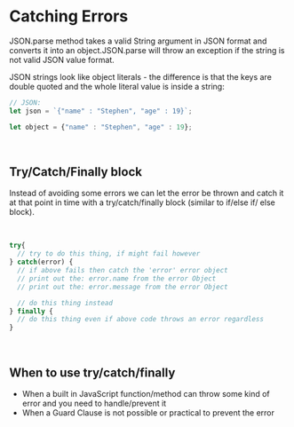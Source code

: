 # Catching Errors

JSON.parse method takes a valid String argument in JSON format and converts it into an object.JSON.parse will throw an exception if the string is not valid JSON value format.

JSON strings look like object literals - the difference is that the keys are double quoted and the whole literal value is inside a string: 

```JavaScript
// JSON:
let json = `{"name" : "Stephen", "age" : 19}`;

let object = {"name" : "Stephen", "age" : 19};
```

<br>

## Try/Catch/Finally block

Instead of avoiding some errors we can let the error be thrown and catch it at that point in time with a try/catch/finally block (similar to if/else if/ else block).

<br>

```JavaScript
try{
  // try to do this thing, if might fail however
} catch(error) {
  // if above fails then catch the 'error' error object
  // print out the: error.name from the error Object
  // print out the: error.message from the error Object

  // do this thing instead
} finally {
  // do this thing even if above code throws an error regardless
}
```

<br>

## When to use try/catch/finally

- When a built in JavaScript function/method can throw some kind of error and you need to handle/prevent it
- When a Guard Clause is not possible or practical to prevent the error